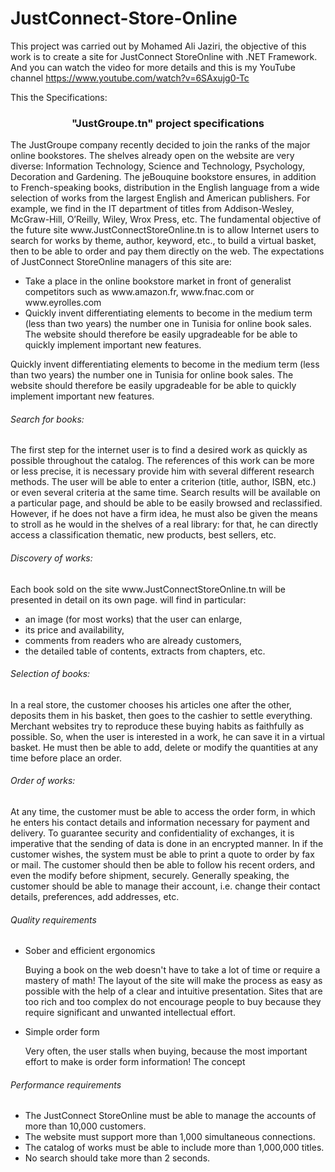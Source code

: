 # JustConnect-Store-Online

This project was carried out by Mohamed Ali Jaziri, the objective of this work is to create a site for JustConnect StoreOnline with .NET Framework. And you can watch the video for more details and this is my
YouTube channel https://www.youtube.com/watch?v=6SAxujg0-Tc

This the Specifications:

<center><h3>"JustGroupe.tn" project specifications</h3></center>
The JustGroupe company recently decided to join the ranks of the major online bookstores. The shelves already
open on the website are very diverse: Information Technology, Science and Technology, Psychology, Decoration and
Gardening. The jeBouquine bookstore ensures, in addition to French-speaking books, distribution in the English language
from a wide selection of works from the largest English and American publishers. For example, we find in the
IT department of titles from Addison-Wesley, McGraw-Hill, O’Reilly, Wiley, Wrox Press, etc.
The fundamental objective of the future site www.JustConnectStoreOnline.tn is to allow Internet users to search for
works by theme, author, keyword, etc., to build a virtual basket, then to be able to order and
pay them directly on the web.
The expectations of JustConnect StoreOnline managers of this site are:
<ul>
  <li>Take a place in the online bookstore market in front of generalist competitors such as
www.amazon.fr, www.fnac.com or www.eyrolles.com</li>
  <li>Quickly invent differentiating elements to become in the medium term (less than two years) the
number one in Tunisia for online book sales. The website should therefore be easily upgradeable for
be able to quickly implement important new features.</li>
 </ul>
<p>Quickly invent differentiating elements to become in the medium term (less than two years) the
number one in Tunisia for online book sales. The website should therefore be easily upgradeable for
be able to quickly implement important new features.</p>
<h6>Search for books:</h6>
<p>The first step for the internet user is to find a desired work as quickly as possible
throughout the catalog. The references of this work can be more or less precise, it is necessary
provide him with several different research methods. The user will be able to enter a criterion (title,
author, ISBN, etc.) or even several criteria at the same time. Search results will be available
on a particular page, and should be able to be easily browsed and reclassified.
However, if he does not have a firm idea, he must also be given the means to stroll as he would
in the shelves of a real library: for that, he can directly access a classification
thematic, new products, best sellers, etc.</p>
<h6>Discovery of works:</h6>
<p>Each book sold on the site www.JustConnectStoreOnline.tn will be presented in detail on its own page.
will find in particular:
<ul>
  <li>an image (for most works) that the user can enlarge,</li>
  <li>its price and availability,</li>
  <li>comments from readers who are already customers,</li>
  <li>the detailed table of contents, extracts from chapters, etc.</li>
  </ul>
</p>
<h6>Selection of books:</h6>
<p>In a real store, the customer chooses his articles one after the other, deposits them in his
basket, then goes to the cashier to settle everything. Merchant websites try to reproduce these
buying habits as faithfully as possible.
So, when the user is interested in a work, he can save it in a virtual basket. He must
then be able to add, delete or modify the quantities at any time before
place an order.</p>
<h6>Order of works:</h6>
<p>At any time, the customer must be able to access the order form, in which he enters his
contact details and information necessary for payment and delivery. To guarantee security and
confidentiality of exchanges, it is imperative that the sending of data is done in an encrypted manner. In
if the customer wishes, the system must be able to print a quote to order
by fax or mail. The customer should then be able to follow his recent orders, and even the
modify before shipment, securely.
Generally speaking, the customer should be able to manage their account, i.e. change their contact details,
preferences, add addresses, etc.</p>
<h6>Quality requirements</h6>
<p>
<ul>
<li>Sober and efficient ergonomics
<p>Buying a book on the web doesn't have to take a lot of time or require a mastery of
math! The layout of the site will make the process as easy as possible with the help of a
clear and intuitive presentation. Sites that are too rich and too complex do not encourage people to buy because they
  require significant and unwanted intellectual effort.</p></li>
  <li>Simple order form
<p>Very often, the user stalls when buying, because the most important effort to make is
order form information!
The concept<p></li>
</ul>
</p>
<h6>Performance requirements</h6>
<p>
<ul>
<li>The JustConnect StoreOnline must be able to manage the accounts of more than 10,000 customers.</li>
<li>The website must support more than 1,000 simultaneous connections.</li>
<li>The catalog of works must be able to include more than 1,000,000 titles.</li>
<li>No search should take more than 2 seconds.</li>
</ul></p>
